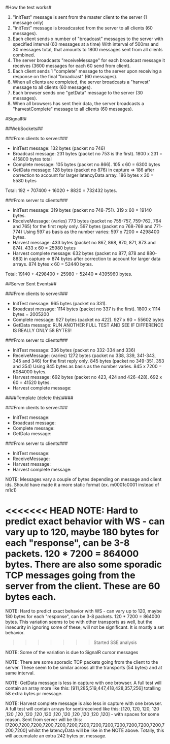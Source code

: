 #How the test works#
1. "initTest" message is sent from the master client to the server (1 message only)
2. "initTest" message is broadcasted from the server to all clients (60 messages).
3. Each client sends x number of "broadcast" messages to the server with specified interval (60 messages at a time)
   With interval of 500ms and 30 messages total, that amounts to 1800 messages sent from all clients combined.
4. The server broadcasts "receiveMessage" for each broadcast message it receives (3600 messages for each 60 send from client).
5. Each client sends 1 "complete" message to the server upon receiving a response on the final "broadcast" (60 messages).
6. When all clients are completed, the server broadcasts a "harvest" message to all clients (60 messages).
7. Each browser sends one "getData" message to the server (30 messages).
8. When all browsers has sent their data, the server broadcasts a "harvestComplete" message to all clients (60 messages).


#SignalR#


##WebSockets##

###From clients to server###


* InitTest message:  132 bytes (packet no 746)
* Broadcast message: 231 bytes (packet no 753 is the first). 1800 x 231 = 415800 bytes total
* Complete message: 105 bytes (packet no 866). 105 x 60 = 6300 bytes
* GetData message: 128 bytes (packet no 876) in capture => 186 after correction to account for larger latencyData array.
  186 bytes x 30 = 5580 bytes


Total: 192 + 707400 + 16020 + 8820 = 732432 bytes.

###From server to clients###

* InitTest message: 319 bytes (packet no 748-751). 319 x 60 = 19140 bytes.
* ReceiveMessage: (varies) 773 bytes (packet no 755-757, 759-762, 764 and 765) for the first reply only.
  597 bytes (packet no 768-769 and 771-774)
  Using 597 as basis as the number varies: 597 x 7200 = 4298400 bytes.
* Harvest message: 433 bytes (packet no 867, 868, 870, 871, 873 and 874). 433 x 60 = 25980 bytes
* Harvest complete message: 632 bytes (packet no 877, 878 and 880-883) in capture => 874 bytes after correction to account for larger data arrays.
  874 bytes x 60 = 52440 bytes.

Total: 19140 + 4298400 + 25980 + 52440 = 4395960 bytes.

##Server Sent Events##

###From clients to server###

* InitTest message: 965 bytes (packet no 331).
* Broadcast message: 1114 bytes (packet no 337 is the first). 1800 x 1114 bytes = 2005200
* Complete message: 927 bytes (packet no 422). 927 x 60 = 55602 bytes
* GetData message: RUN ANOTHER FULL TEST AND SEE IF DIFFERENCE IS REALLY ONLY 58 BYTES!

###From server to clients###

* InitTest message: 336 bytes (packet no 332-334 and 336)
* ReceiveMessage: (varies) 1272 bytes (packet no 338, 339, 341-343, 345 and 346) for the first reply only.
  845 bytes (packet no 349-351, 353 and 354)
  Using 845 bytes as basis as the number varies. 845 x 7200 = 6084000 bytes.
* Harvest message: 692 bytes (packet no 423, 424 and 426-428). 692 x 60 = 41520 bytes.
* Harvest complete message:


####Template (delete this)####

###From clients to server###

* InitTest message:
* Broadcast message:
* Complete message:
* GetData message:

###From server to clients###

* InitTest message:
* ReceiveMessage:
* Harvest message:
* Harvest complete message:


NOTE: Messages vary a couple of bytes depending on message and client ids.
Should have made it a more static format (ex. m0001c0001 instead of m1c1)

<<<<<<< HEAD
NOTE: Hard to predict exact behavior with WS - can vary up to 120, maybe 180 bytes for each "response", can be 3-8 packets. 120 * 7200 = 864000 bytes. 
There are also some sporadic TCP messages going from the server from the client. These are 60 bytes each.
=======
NOTE: Hard to predict exact behavior with WS - can vary up to 120, maybe 180 bytes for each "response", can be 3-8 packets. 120 * 7200 = 864000 bytes.
This variation seems to be with other transports as well, but the insecurity in ignoring some of these, will not be significant. It is mostly a set behavior.
>>>>>>> Started SSE analysis

NOTE: Some of the variation is due to SignalR cursor messages

NOTE: There are some sporadic TCP packets going from the client to the server. These seem to be similar across all the transports (54 bytes) and at same interval.

NOTE: GetData message is less in capture with one browser. A full test will contain an array more like this: [911,285,519,447,418,428,357,256] totalling 58 extra bytes pr message.

NOTE: Harvest complete message is also less in capture with one browser. A full test will contain arrays for sent/received like this: [120, 120, 120, 120 ,120 ,120 ,120 ,120 ,120 ,120 ,120 ,120 ,120 ,120 ,120] - with spaces for some reason. Sent from server will be this: [7200,7200,7200,7200,7200,7200,7200,7200,7200,7200,7200,7200,7200,7200,7200] whilst the latencyData will be like in the NOTE above. Totally, this will accumulate an extra 242 bytes pr. message.